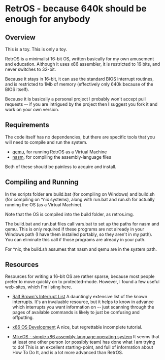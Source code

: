 # RetrOS - because 640k should be enough for anybody

## Overview

This is a toy. This is only a toy. 

RetrOS is a minimalist 16-bit OS, written basically for my own amusement and
education. Although it uses x86 assembler, it is restricted to 16 bits, and
never switches to 32-bit.

Because it stays in 16-bit, it can use the standard BIOS interrupt routines,
and is restricted to 1Mb of memory (effectively only 640k because of the BIOS
itself).

Because it is basically a personal project I probably won't accept pull
requests -- if you are intrigued by the project then I suggest you fork it
and work on your own version.

## Requirements

The code itself has no dependencies, but there are specific tools that you
will need to compile and run the system.

* [qemu](http://wiki.qemu.org/Main_Page), for running RetrOS as a Virtual Machine
* [nasm](http://www.nasm.us), for compiling the assembly-language files

Both of these should be painless to acquire and install.

## Compiling and Running

In the scripts folder are build.bat (for compiling on Windows) and build.sh
(for compiling on *nix systems), along with run.bat and run.sh for actually
running the OS (as a Virtual Machine).

Note that the OS is compiled into the build folder, as retros.img.

The build.bat and run.bat files call vars.bat to set up the paths for nasm and
qemu. This is only required if these programs are not already in your Windows
path (I have them installed portably, so they aren't in my path). You can
eliminate this call if those programs are already in your path.

For *nix, the build.sh assumes that nasm and qemu are in the system path.

## Resources

Resources for writing a 16-bit OS are rather sparse, because most people
prefer to move quickly on to protected-mode. However, I found a few useful
web-sites, which I'm listing here.

* [Ralf Brown's Interrupt List](http://www.ctyme.com/rbrown.htm)
A dauntingly extensive list of the known interrupts. It's an invaluable
resource, but it helps to know in advance which interrupts you want
information on -- just scanning through the pages of available commands
is likely to just be confusing and offputting.

* [x86 OS Development](http://inglorion.net/documents/tutorials/x86ostut/)
A nice, but regrettable incomplete tutorial.

* [MikeOS - simple x86 assembly language operating system](http://mikeos.sourceforge.net)
It seems that at least one other person (or possibly team) has done what I am
trying to do! This is an excellent starting-point, and full of information
about How To Do It, and is a lot more advanced than RetrOS.
